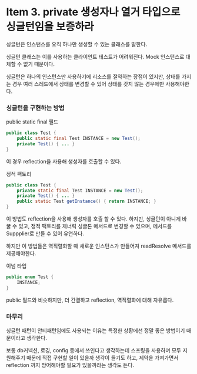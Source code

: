 # Item 3. private 생성자나 열거 타입으로 싱글턴임을 보증하라

싱글턴은 인스턴스를 오직 하나만 생성할 수 있는 클래스를 말한다.

싱글턴 클래스는 이를 사용하는 클라이언트 테스트가 어려워진다. Mock 인스턴스로 대체할 수 없기 때문이다.

싱글턴은 하나의 인스턴스만 사용하기에 리소스를 절약하는 장점이 있지만, 상태를 가지는 경우 여러 스레드에서 상태를 변경할 수 있어 상태를 갖지 않는 경우에만 사용해야한다.

### 싱글턴을 구현하는 방법

public static final 필드

```java
public class Test {
	public static final Test INSTANCE = new Test();
	private Test() { ... }
}
```

이 경우 reflection을 사용해 생성자를 호출할 수 있다.

정적 팩토리

```java
public class Test {
	private static final Test INSTANCE = new Test();
	private Test() { ... }
	public static Test getInstance() { return INSTANCE; }
}
```

이 방법도 reflection을 사용해 생성자를 호출 할 수 있다. 하지만, 싱글턴이 아니게 바꿀 수 있고, 정적 팩토리를 제너릭 싱글톤 메서드로 변경할 수 있으며, 메서드를 Suppplier로 만들 수 있어 유연하다.

하지만 이 방법들은 역직렬화할 때 새로운 인스턴스가 만들어져 readResolve 메서드를 제공해야한다.

이넘 타입

```java
public enum Test {
	INSTANCE;
}
```

public 필드와 비슷하지만, 더 간결하고 reflection, 역직렬화에 대해 자유롭다.

### 마무리

싱글턴 패턴이 안티패턴임에도 사용되는 이유는 특정한 상황에선 정말 좋은 방법이기 때문이라고 생각한다.

보통 db커넥션, 로깅, config 등에서 쓰인다고 생각하는데 스프링을 사용하며 모두 지원해주기 때문에 직접 구현할 일이 있을까 생각이 들기도 하고, 제약을 가져가면서 reflection 까지 방어해야할 필요가 있을까라는 생각도 든다.

